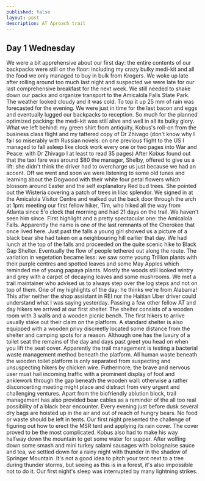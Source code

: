 ```yaml
---
published: false
layout: post
description: AT Aproach trail
---
```



## Day 1 Wednesday

We were a bit apprehensive about our first day: the entire contents of our backpacks were still on the floor: including my crazy bulky medi-kit and all the food we only managed to buy in bulk from Krogers. We woke up late after rolling around too much last night and suspected we were late for our last comprehensive breakfast for the next week. We still needed to shake down our packs and organize transport to the Amicalola Falls State Park. The weather looked cloudy and it was cold. To top it up 25 mm of rain was forecasted for the evening. We were just in time for the last bacon and eggs and eventually lugged our backpacks to reception. So much for the planned optimized packing: the medi-kit was still alive and well in all its bulky glory. What we left behind: my green shirt from antiquity, Kobus's roll-on from the business class flight and my tattered copy of Dr Zhivago (don't know why I fail so miserably with Russian novels: on one previous flight to the US I managed to fall asleep like clock work every one or two pages into War and Peace: with Dr Zhivago I at least to read 35 pages) After Kobus found out that the taxi fare was around $80 the manager,  Shelby, offered to give us a lift: she didn't think the driver had to overcharge us just because we had an accent. Off we went and soon we were listening to some old tunes and learning about the Dogwood with their white four petal flowers which blossom around Easter and the self explanatory Red bud trees. She pointed out the Wisteria covering a patch of trees in lilac splendor. We signed in at the Amicalola Visitor Centre and walked out the back door through the arch at 1pm: meeting our first fellow hiker, Tim, who hiked all the way from Atlanta since 5'o clock that morning and had 21 days on the trail. We haven't seen him since. First highlight and a pretty spectacular one: the Amicalola Falls. Apparently the name is one of the last remnants of the Cherokee that once lived here. Just past the falls a young girl showed us a picture of a black bear she had taken on a neighbouring hill earlier that day. We had lunch at the top of the falls and proceeded on the quite scenic hike to Black Gap Shelter. Eventually the flow of people tethered out along the route. The variation in vegetation became less: we saw some young Trillion plants with their purple centres and spotted leaves and some May Apples which reminded me of young papaya plants. Mostly the woods still looked wintry and grey with a carpet of decaying leaves and some mushrooms. We met a trail maintainer who advised us to always step over the log steps and not on top of them. One of my highlights of the day: he thinks we're from Alabama! This after neither the shop assistant in REI nor the Haitian Uber driver could understand what I was saying yesterday. Passing a few other fellow AT and day hikers we arrived at our first shelter. The shelter consists of a wooden room with 3 walls and a wooden picnic bench.  The first hikers to arrive usually stake out their claim on the platform. A standard shelter is also equipped with a wooden privy discreetly located some distance from the shelter and camping spots for a reason. Although one has the luxury of a toilet seat the remains of the day and days past greet you head on when you lift the seat cover. Apparently the trail management is testing a bacterial waste management method beneath the platform. All human waste beneath the wooden toilet platform is only separated from suspecting and unsuspecting hikers by chicken wire. Futhermore, the brave and nervous user must hail incoming traffic with a prominent display of foot and anklework through the gap beneath the wooden wall: otherwise a rather disconcerting meeting might place and distract from very urgent and challenging ventures. Apart from the biofriendly ablution block, trail management has also provided bear cables as a reminder of the all too real possibility of a black bear encounter. Every evening just before dusk several dry bags are hoisted up in the air and out of reach of hungry bears. No food or waste should be left in tents. 
Our first night presented the challenge of figuring out how to erect the MSR tent and applying its rain cover. The cover proved to be the most complicated. Kobus also had to make his way halfway down the mountain to get some water for supper. After wolfing down some smash and mini turkey salami sausages with bolognaise sauce and tea, we settled down for a rainy night with thunder in the shadow of Springer Mountain. It's not a good idea to pitch your tent next to a tree during thunder storms, but seeing as this is in a forest, it's also impossible not to do it. Our first night's sleep was interrupted by many lightning strikes.
